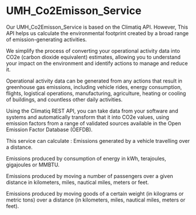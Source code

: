 # UMH_Co2Emisson_Service
Our UMH_Co2Emisson_Service is based on the Climatiq API.
However, This API helps us calculate the environmental footprint created by a broad range of emission-generating activities.

We simplify the process of converting your operational activity data into CO2e (carbon dioxide equivalent) estimates, allowing you to understand your impact on the environment and identify actions to manage and reduce it.

Operational activity data can be generated from any actions that result in greenhouse gas emissions, including vehicle rides, energy consumption, flights, logistical operations, manufacturing, agriculture, heating or cooling of buildings, and countless other daily activities.

Using the Climatiq REST API, you can take data from your software and systems and automatically transform that it into CO2e values, using emission factors from a range of validated sources available in the Open Emission Factor Database (OEFDB).

This service can calculate :
Emissions generated by a vehicle travelling over a distance.

Emissions produced by consumption of energy in kWh, terajoules, gigajoules or MMBTU.

Emissions produced by moving a number of passengers over a given distance in kilometers, miles, nautical miles, meters or feet.

Emissions produced by moving goods of a certain weight (in kilograms or metric tons) over a distance (in kilometers, miles, nautical miles, meters or feet).